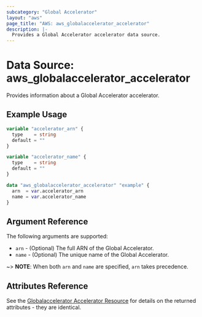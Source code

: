```yaml
---
subcategory: "Global Accelerator"
layout: "aws"
page_title: "AWS: aws_globalaccelerator_accelerator"
description: |-
  Provides a Global Accelerator accelerator data source.
---
```


# Data Source: aws_globalaccelerator_accelerator

Provides information about a Global Accelerator accelerator.

## Example Usage

```terraform
variable "accelerator_arn" {
  type    = string
  default = ""
}

variable "accelerator_name" {
  type    = string
  default = ""
}

data "aws_globalaccelerator_accelerator" "example" {
  arn  = var.accelerator_arn
  name = var.accelerator_name
}
```

## Argument Reference

The following arguments are supported:

* `arn` - (Optional) The full ARN of the Global Accelerator.
* `name` - (Optional) The unique name of the Global Accelerator.

~> **NOTE**: When both `arn` and `name` are specified, `arn` takes precedence.

## Attributes Reference

See the [Globalaccelerator Accelerator Resource](/docs/providers/aws/r/globalaccelerator_accelerator.html) for details on the
returned attributes - they are identical.
